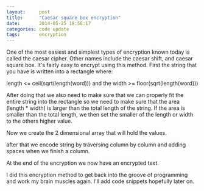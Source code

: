```yaml
---
layout:     post
title:      "Caesar square box encryption"
date:       2014-05-25 18:56:17
categories: code update
tags:       encryption
---
```


One of the most easiest and simplest types of encryption known today is called the caesar cipher.
Other names include the caesar shift, and caesar square box. It's fairly easy to encrypt using this method.
First the string that you have is written into a rectangle where:

length <= ceil(sqrt(length(word))) and the width >= floor(sqrt(length(word)))

After doing that we also need to make sure that we can properly fit the entire string into the rectangle so we
need to make sure that the area (length * width) is larger than the total length of the string. If the area is
smaller than the total length, we then set the smaller of the length or width to the others higher value.

Now we create the 2 dimensional array that will hold the values.

after that we encode string by traversing column by column and adding spaces when we finish a column.

At the end of the encryption we now have an encrypted text.

I did this encryption method to get back into the groove of programming and work my brain muscles again.
I'll add code snippets hopefully later on.
